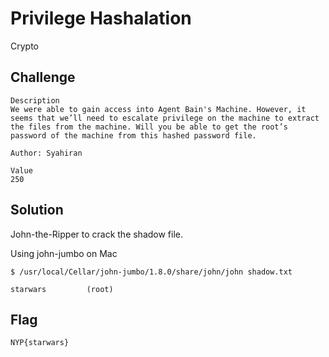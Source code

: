 # Privilege Hashalation
Crypto

## Challenge 

	Description
	We were able to gain access into Agent Bain's Machine. However, it seems that we’ll need to escalate privilege on the machine to extract the files from the machine. Will you be able to get the root’s password of the machine from this hashed password file. 

	Author: Syahiran

	Value
	250

## Solution

John-the-Ripper to crack the shadow file.

Using john-jumbo on Mac

	$ /usr/local/Cellar/john-jumbo/1.8.0/share/john/john shadow.txt 

	starwars         (root)

## Flag

	NYP{starwars}
